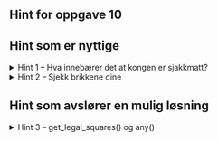 ## Hint for oppgave 10

## Hint som er nyttige

<details>
<summary>Hint 1 – Hva innebærer det at kongen er sjakkmatt?</summary>

Fra oppgaveteksten: «Kongen er i sjakkmatt når han står i sjakk, og det ikke finnes noen trekk som kan forhindre at 
kongen fortsatt står i sjakk».

</details>

<details>
<summary>Hint 2 – Sjekk brikkene dine</summary>

Hva om du sjekker hver brikke for fargen `color` og ser om det finnes trekk som ikke fører til at kongen (fortsatt) 
står i sjakk?

Tips: Du har allerede skrevet en metode som finner disse trekkene ;)

</details>

## Hint som avslører en mulig løsning

<details>
<summary>Hint 3 – get_legal_squares() og any()</summary>

```rust
pub fn is_checkmate(&self, color: Color) -> bool {
        self.get_positions(color).iter()
            .any(|pos| !self.get_legal_squares(pos).is_empty())
    }
```

</details>